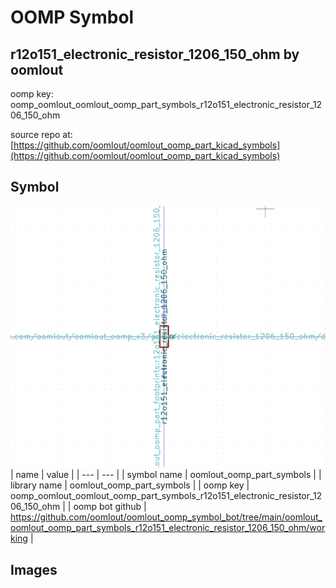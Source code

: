 # OOMP Symbol  
## r12o151_electronic_resistor_1206_150_ohm  by oomlout  
  
oomp key: oomp_oomlout_oomlout_oomp_part_symbols_r12o151_electronic_resistor_1206_150_ohm  
  
source repo at: [https://github.com/oomlout/oomlout_oomp_part_kicad_symbols](https://github.com/oomlout/oomlout_oomp_part_kicad_symbols)  
## Symbol  
  
[![working.png](working_600.png)](working.png)  
| name | value | 
| --- | --- | 
| symbol name | oomlout_oomp_part_symbols | 
| library name | oomlout_oomp_part_symbols | 
| oomp key | oomp_oomlout_oomlout_oomp_part_symbols_r12o151_electronic_resistor_1206_150_ohm | 
| oomp bot github | https://github.com/oomlout/oomlout_oomp_symbol_bot/tree/main/oomlout_oomlout_oomp_part_symbols_r12o151_electronic_resistor_1206_150_ohm/working | 
## Images  
